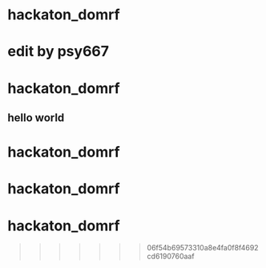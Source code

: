 # hackaton_domrf

# edit by psy667
# hackaton_domrf
## hello world
# hackaton_domrf
# hackaton_domrf
# hackaton_domrf
>>>>>>> 06f54b69573310a8e4fa0f8f4692cd6190760aaf
